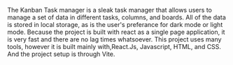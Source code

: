 The Kanban Task manager is a sleak task manager that allows users to manage a set of data in different tasks, columns, and boards. 
All of the data is stored in local storage, as is the user's preferance for dark mode or light mode. Because the project is built with react
as a single page application, it is very fast and there are no lag times whatsoever. This project uses many tools, however it is built mainly with,React.Js, Javascript, HTML, and CSS. And the project setup is through Vite. 
